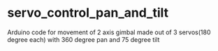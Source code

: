 # servo_control_pan_and_tilt
Arduino code for movement of 2 axis gimbal made out of 3 servos(180 degree each) with 360 degree pan and 75 degree tilt
